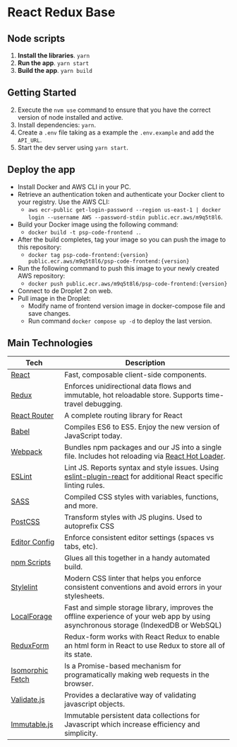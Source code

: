 # React Redux Base

## Node scripts
1. **Install the libraries**. `yarn` 
1. **Run the app**. `yarn start`
2. **Build the app**. `yarn build` 

## Getting Started
2. Execute the `nvm use` command to ensure that you have the correct version of node installed and active.
3. Install dependencies: `yarn`.
4. Create a `.env` file taking as a example the `.env.example` and add the `API_URL`.
5. Start the dev server using `yarn start`.

## Deploy the app
- Install Docker and AWS CLI in your PC.
- Retrieve an authentication token and authenticate your Docker client to your registry.
  Use the AWS CLI:
  - `aws ecr-public get-login-password --region us-east-1 | docker login --username AWS --password-stdin public.ecr.aws/m9q5t8l6`.
- Build your Docker image using the following command:
  - `docker build -t psp-code-frontend .`.
- After the build completes, tag your image so you can push the image to this repository:
  - `docker tag psp-code-frontend:{version} public.ecr.aws/m9q5t8l6/psp-code-frontend:{version}`
- Run the following command to push this image to your newly created AWS repository:
  - `docker push public.ecr.aws/m9q5t8l6/psp-code-frontend:{version}`
- Connect to de Droplet 2 on web.
- Pull image in the Droplet:
  - Modify name of frontend version image in docker-compose file and save changes.
  - Run command `docker compose up -d` to deploy the last version.

## Main Technologies

| **Tech** | **Description**
|----------|-------
|  [React](https://facebook.github.io/react/)  |   Fast, composable client-side components.|
|  [Redux](http://redux.js.org) |  Enforces unidirectional data flows and immutable, hot reloadable store. Supports time-travel debugging.|
|  [React Router](https://github.com/reactjs/react-router) | A complete routing library for React |
|  [Babel](http://babeljs.io) |  Compiles ES6 to ES5. Enjoy the new version of JavaScript today.|
| [Webpack](http://webpack.github.io) | Bundles npm packages and our JS into a single file. Includes hot reloading via [React Hot Loader](https://github.com/gaearon/react-hot-loader). |
| [ESLint](http://eslint.org/)| Lint JS. Reports syntax and style issues. Using [eslint-plugin-react](https://github.com/yannickcr/eslint-plugin-react) for additional React specific linting rules. |
| [SASS](http://sass-lang.com/) | Compiled CSS styles with variables, functions, and more.
| [PostCSS](https://github.com/postcss/postcss) | Transform styles with JS plugins. Used to autoprefix CSS |
| [Editor Config](http://editorconfig.org) | Enforce consistent editor settings (spaces vs tabs, etc). |
| [npm Scripts](https://docs.npmjs.com/misc/scripts)| Glues all this together in a handy automated build. |
| [Stylelint](https://github.com/stylelint/stylelint) | Modern CSS linter that helps you enforce consistent conventions and avoid errors in your stylesheets. |
| [LocalForage](https://github.com/localForage/localForage) |  Fast and simple storage library, improves the offline experience of your web app by using asynchronous storage (IndexedDB or WebSQL) |
| [ReduxForm](http://redux-form.com/6.4.3/) | Redux-form works with React Redux to enable an html form in React to use Redux to store all of its state. |
| [Isomorphic Fetch](https://github.com/matthew-andrews/isomorphic-fetch) |  Is a Promise-based mechanism for programatically making web requests in the browser. |
| [Validate.js](https://validatejs.org/) | Provides a declarative way of validating javascript objects. |
| [Immutable.js](https://github.com/facebook/immutable-js/) | Immutable persistent data collections for Javascript which increase efficiency and simplicity. |
